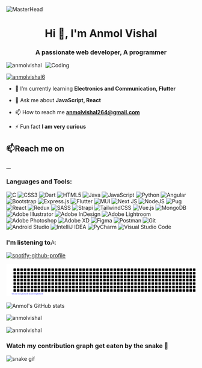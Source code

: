 ![MasterHead](https://chkskills.com/wp-content/uploads/2020/04/PNC-Animated-Banners.gif)
<h1 align="center">Hi 👋, I'm Anmol Vishal</h1>
<h3 align="center">A passionate web developer, A programmer</h3>
<img align="right" alt="Coding" width="400" src="https://globaleducation.s3.ap-south-1.amazonaws.com/globaledu/gif/front-end-development.gif">
<p align="left"> <img src="https://komarev.com/ghpvc/?username=anmolvishal&label=Profile%20views&color=0e75b6&style=flat" alt="anmolvishal" /> </p>

<p align="left"> <a href="https://twitter.com/anmolvishal6" target="blank"><img src="https://img.shields.io/twitter/follow/anmolvishal6?logo=twitter&style=for-the-badge" alt="anmolvishal6" /></a> </p>

- 🌱 I’m currently learning **Electronics and Communication, Flutter**

- 💬 Ask me about **JavaScript, React**

- 📫 How to reach me **anmolvishal264@gmail.com**

- ⚡ Fun fact **I am very curious**

<h2 align="left">
  <g-emoji
    class="g-emoji"
    alias="mailbox"
    fallback-src="https://github.githubassets.com/images/icons/emoji/unicode/1f4eb.png"
    >📫</g-emoji
  >Reach me on
</h2>
<p >
  <a href="https://www.linkedin.com/in/anmol-vishal/" target="_blank">
    <img
      src="https://img.shields.io/badge/linkedin-%230077B5.svg?style=for-the-badge&logo=linkedin&logoColor=white"
      alt=""
    />
  </a>
  <a href="https://twitter.com/anmolvishal6" rel="notfollow" target="_blank">
    <img
      src="https://img.shields.io/badge/Twitter-%231DA1F2.svg?style=for-the-badge&logo=Twitter&logoColor=white"
      alt=""
    />
  </a>
  <a
    href="mailto:anmolvishal264@gmail.com?subject=Hello%20Anmol,%20From%20Github"
    rel="notfollow"
    target="_blank"
  >
    <img
      src="https://img.shields.io/badge/Gmail-D14836?style=for-the-badge&logo=gmail&logoColor=white"
      alt=""
    />
  </a>
  <a href="https://codepen.io/anmolvishal" rel="notfollow" target="_blank">
  <img
    src="https://img.shields.io/badge/Codepen-000000?style=for-the-badge&logo=codepen&logoColor=white"
    alt=""
  />
</a>
</p>




<h3 align="left">Languages and Tools:</h3>

![C](https://img.shields.io/badge/c-%2300599C.svg?style=for-the-badge&logo=c&logoColor=white)
![CSS3](https://img.shields.io/badge/css3-%231572B6.svg?style=for-the-badge&logo=css3&logoColor=white)
![Dart](https://img.shields.io/badge/dart-%230175C2.svg?style=for-the-badge&logo=dart&logoColor=white)
![HTML5](https://img.shields.io/badge/html5-%23E34F26.svg?style=for-the-badge&logo=html5&logoColor=white)
![Java](https://img.shields.io/badge/java-%23ED8B00.svg?style=for-the-badge&logo=java&logoColor=white)
![JavaScript](https://img.shields.io/badge/javascript-%23323330.svg?style=for-the-badge&logo=javascript&logoColor=%23F7DF1E)
![Python](https://img.shields.io/badge/python-3670A0?style=for-the-badge&logo=python&logoColor=ffdd54)
![Angular](https://img.shields.io/badge/angular-%23DD0031.svg?style=for-the-badge&logo=angular&logoColor=white)
![Bootstrap](https://img.shields.io/badge/bootstrap-%23563D7C.svg?style=for-the-badge&logo=bootstrap&logoColor=white)
![Express.js](https://img.shields.io/badge/express.js-%23404d59.svg?style=for-the-badge&logo=express&logoColor=%2361DAFB)
![Flutter](https://img.shields.io/badge/Flutter-%2302569B.svg?style=for-the-badge&logo=Flutter&logoColor=white)
![MUI](https://img.shields.io/badge/MUI-%230081CB.svg?style=for-the-badge&logo=mui&logoColor=white)
![Next JS](https://img.shields.io/badge/Next-black?style=for-the-badge&logo=next.js&logoColor=white)
![NodeJS](https://img.shields.io/badge/node.js-6DA55F?style=for-the-badge&logo=node.js&logoColor=white)
![Pug](https://img.shields.io/badge/Pug-FFF?style=for-the-badge&logo=pug&logoColor=A86454)
![React](https://img.shields.io/badge/react-%2320232a.svg?style=for-the-badge&logo=react&logoColor=%2361DAFB)
![Redux](https://img.shields.io/badge/redux-%23593d88.svg?style=for-the-badge&logo=redux&logoColor=white)
![SASS](https://img.shields.io/badge/SASS-hotpink.svg?style=for-the-badge&logo=SASS&logoColor=white)
![Strapi](https://img.shields.io/badge/strapi-%232E7EEA.svg?style=for-the-badge&logo=strapi&logoColor=white)
![TailwindCSS](https://img.shields.io/badge/tailwindcss-%2338B2AC.svg?style=for-the-badge&logo=tailwind-css&logoColor=white)
![Vue.js](https://img.shields.io/badge/vuejs-%2335495e.svg?style=for-the-badge&logo=vuedotjs&logoColor=%234FC08D)
![MongoDB](https://img.shields.io/badge/MongoDB-%234ea94b.svg?style=for-the-badge&logo=mongodb&logoColor=white)
![Adobe Illustrator](https://img.shields.io/badge/adobe%20illustrator-%23FF9A00.svg?style=for-the-badge&logo=adobe%20illustrator&logoColor=white)
![Adobe InDesign](https://img.shields.io/badge/Adobe%20InDesign-49021F?style=for-the-badge&logo=adobeindesign&logoColor=white)
![Adobe Lightroom](https://img.shields.io/badge/Adobe%20Lightroom-31A8FF.svg?style=for-the-badge&logo=Adobe%20Lightroom&logoColor=white)
![Adobe Photoshop](https://img.shields.io/badge/adobe%20photoshop-%2331A8FF.svg?style=for-the-badge&logo=adobe%20photoshop&logoColor=white)
![Adobe XD](https://img.shields.io/badge/Adobe%20XD-470137?style=for-the-badge&logo=Adobe%20XD&logoColor=#FF61F6)
![Figma](https://img.shields.io/badge/figma-%23F24E1E.svg?style=for-the-badge&logo=figma&logoColor=white)
![Postman](https://img.shields.io/badge/Postman-FF6C37?style=for-the-badge&logo=postman&logoColor=white)
![Git](https://img.shields.io/badge/git-%23F05033.svg?style=for-the-badge&logo=git&logoColor=white)
![Android Studio](https://img.shields.io/badge/Android%20Studio-3DDC84.svg?style=for-the-badge&logo=android-studio&logoColor=white)
![IntelliJ IDEA](https://img.shields.io/badge/IntelliJIDEA-000000.svg?style=for-the-badge&logo=intellij-idea&logoColor=white)
![PyCharm](https://img.shields.io/badge/pycharm-143?style=for-the-badge&logo=pycharm&logoColor=black&color=black&labelColor=green)
![Visual Studio Code](https://img.shields.io/badge/Visual%20Studio%20Code-0078d7.svg?style=for-the-badge&logo=visual-studio-code&logoColor=white)

### I'm listening to🎶:
[![spotify-github-profile](https://spotify-github-profile.vercel.app/api/view?uid=e12eh68r4itb0lxe74gb9x844&cover_image=true&theme=novatorem&bar_color=53b14f&bar_color_cover=false)](https://github.com/kittinan/spotify-github-profile)

![gitartwork](gitartwork.svg)

![Anmol's GitHub stats](https://github-readme-stats.vercel.app/api?username=anmolvishal&show_icons=true&theme=cobalt)

<p><img align="center" width="500" src="https://github-readme-stats.vercel.app/api/top-langs?username=anmolvishal&show_icons=true&locale=en&layout=compact&theme=radical" alt="anmolvishal" /></p>

<p><img align="center" width="500" src="https://github-readme-streak-stats.herokuapp.com/?user=anmolvishal&theme=gruvbox" alt="anmolvishal" /></p>

### Watch my contribution graph get eaten by the snake 🐍
![snake gif](https://github.com/anmolvishal/anmolvishal/blob/output/github-contribution-grid-snake.svg)
